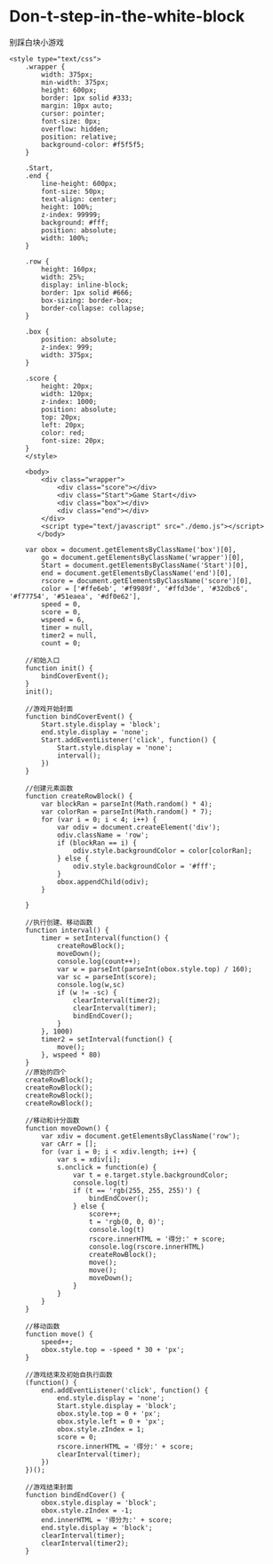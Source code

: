# Don-t-step-in-the-white-block
别踩白块小游戏

    <style type="text/css">
		.wrapper {
		    width: 375px;
		    min-width: 375px;
		    height: 600px;
		    border: 1px solid #333;
		    margin: 10px auto;
		    cursor: pointer;
		    font-size: 0px;
		    overflow: hidden;
		    position: relative;
		    background-color: #f5f5f5;
		}

		.Start,
		.end {
		    line-height: 600px;
		    font-size: 50px;
		    text-align: center;
		    height: 100%;
		    z-index: 99999;
		    background: #fff;
		    position: absolute;
		    width: 100%;
		}

		.row {
		    height: 160px;
		    width: 25%;
		    display: inline-block;
		    border: 1px solid #666;
		    box-sizing: border-box;
		    border-collapse: collapse;
		}

		.box {
		    position: absolute;
		    z-index: 999;
		    width: 375px;
		}

		.score {
		    height: 20px;
		    width: 120px;
		    z-index: 1000;
		    position: absolute;
		    top: 20px;
		    left: 20px;
		    color: red;
		    font-size: 20px;
		}
		</style>

		<body>
		    <div class="wrapper">
		        <div class="score"></div>
		        <div class="Start">Game Start</div>
		        <div class="box"></div>
		        <div class="end"></div>
		    </div>
		    <script type="text/javascript" src="./demo.js"></script>
		   </body>

  		var obox = document.getElementsByClassName('box')[0],
		    go = document.getElementsByClassName('wrapper')[0],
		    Start = document.getElementsByClassName('Start')[0],
		    end = document.getElementsByClassName('end')[0],
		    rscore = document.getElementsByClassName('score')[0],
		    color = ['#ffe6eb', '#f9989f', '#ffd3de', '#32dbc6', '#f77754', '#51eaea', '#df0e62'],
		    speed = 0,
		    score = 0,
		    wspeed = 6,
		    timer = null,
		    timer2 = null,
		    count = 0;

		//初始入口
		function init() {
		    bindCoverEvent();
		}
		init();

		//游戏开始封面
		function bindCoverEvent() {
		    Start.style.display = 'block';
		    end.style.display = 'none';
		    Start.addEventListener('click', function() {
		        Start.style.display = 'none';
		        interval();
		    })
		}

		//创建元素函数
		function createRowBlock() {
		    var blockRan = parseInt(Math.random() * 4);
		    var colorRan = parseInt(Math.random() * 7);
		    for (var i = 0; i < 4; i++) {
		        var odiv = document.createElement('div');
		        odiv.className = 'row';
		        if (blockRan == i) {
		            odiv.style.backgroundColor = color[colorRan];
		        } else {
		            odiv.style.backgroundColor = '#fff';
		        }
		        obox.appendChild(odiv);
		    }

		}

		//执行创建、移动函数
		function interval() {
		    timer = setInterval(function() {
		        createRowBlock();
		        moveDown();
		        console.log(count++);
		        var w = parseInt(parseInt(obox.style.top) / 160);
		        var sc = parseInt(score);
		        console.log(w,sc)
		        if (w != -sc) {
		            clearInterval(timer2);
		            clearInterval(timer);
		            bindEndCover();
		        }
		    }, 1000)
		    timer2 = setInterval(function() {
		        move();
		    }, wspeed * 80)
		}
		//原始的四个
		createRowBlock();
		createRowBlock();
		createRowBlock();
		createRowBlock();

		//移动和计分函数
		function moveDown() {
		    var xdiv = document.getElementsByClassName('row');
		    var cArr = [];
		    for (var i = 0; i < xdiv.length; i++) {
		        var s = xdiv[i];
		        s.onclick = function(e) {
		            var t = e.target.style.backgroundColor;
		            console.log(t)
		            if (t == 'rgb(255, 255, 255)') {
		                bindEndCover();
		            } else {
		                score++;
		                t = 'rgb(0, 0, 0)';
		                console.log(t)
		                rscore.innerHTML = '得分:' + score;
		                console.log(rscore.innerHTML)
		                createRowBlock();
		                move();
		                move();
		                moveDown();
		            }
		        }
		    }
		}

		//移动函数
		function move() {
		    speed++;
		    obox.style.top = -speed * 30 + 'px';
		}

		//游戏结束及初始自执行函数
		(function() {
		    end.addEventListener('click', function() {
		        end.style.display = 'none';
		        Start.style.display = 'block';
		        obox.style.top = 0 + 'px';
		        obox.style.left = 0 + 'px';
		        obox.style.zIndex = 1;
		        score = 0;
		        rscore.innerHTML = '得分:' + score;
		        clearInterval(timer);
		    })
		})();

		//游戏结束封面
		function bindEndCover() {
		    obox.style.display = 'block';
		    obox.style.zIndex = -1;
		    end.innerHTML = '得分为:' + score;
		    end.style.display = 'block';
		    clearInterval(timer);
		    clearInterval(timer2);
		}
